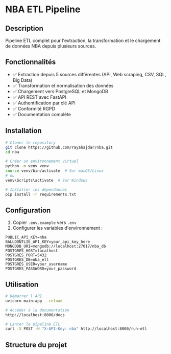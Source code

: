 # NBA ETL Pipeline

## Description
Pipeline ETL complet pour l'extraction, la transformation et le chargement de données NBA depuis plusieurs sources.

## Fonctionnalités
- ✅ Extraction depuis 5 sources différentes (API, Web scraping, CSV, SQL, Big Data)
- ✅ Transformation et normalisation des données
- ✅ Chargement vers PostgreSQL et MongoDB
- ✅ API REST avec FastAPI
- ✅ Authentification par clé API
- ✅ Conformité RGPD
- ✅ Documentation complète

## Installation

```bash
# Cloner le repository
git clone https://github.com/Yayahajdar/nba.git
cd nba

# Créer un environnement virtuel
python -m venv venv
source venv/bin/activate  # Sur macOS/Linux
# ou
venv\Scripts\activate  # Sur Windows

# Installer les dépendances
pip install -r requirements.txt
```

## Configuration

1. Copier `.env.example` vers `.env`
2. Configurer les variables d'environnement :

```env
PUBLIC_API_KEY=nba
BALLDONTLIE_API_KEY=your_api_key_here
MONGODB_URI=mongodb://localhost:27017/nba_db
POSTGRES_HOST=localhost
POSTGRES_PORT=5432
POSTGRES_DB=nba_etl
POSTGRES_USER=your_username
POSTGRES_PASSWORD=your_password
```

## Utilisation

```bash
# Démarrer l'API
uvicorn main:app --reload

# Accéder à la documentation
http://localhost:8000/docs

# Lancer le pipeline ETL
curl -X POST -H "X-API-Key: nba" http://localhost:8000/run-etl
```

## Structure du projet
